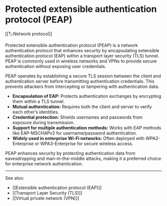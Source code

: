 
# Protected extensible authentication protocol (PEAP)

[[🏷️Network protocol]]

Protected extensible authentication protocol (PEAP) is a network authentication protocol that enhances security by encapsulating extensible authentication protocol (EAP) within a transport layer security (TLS) tunnel. PEAP is commonly used in wireless networks and VPNs to provide secure authentication without exposing user credentials.

PEAP operates by establishing a secure TLS session between the client and authentication server before transmitting authentication credentials. This prevents attackers from intercepting or tampering with authentication data.

- **Encapsulation of EAP:** Protects authentication exchanges by encrypting them within a TLS tunnel.
- **Mutual authentication:** Requires both the client and server to verify each other’s identities.
- **Credential protection:** Shields usernames and passwords from exposure during transmission.
- **Support for multiple authentication methods:** Works with EAP methods like EAP-MSCHAPv2 for username/password authentication.
- **Widely used in enterprise Wi-Fi networks:** Often deployed with WPA2-Enterprise or WPA3-Enterprise for secure wireless access.

PEAP enhances security by protecting authentication data from eavesdropping and man-in-the-middle attacks, making it a preferred choice for enterprise network authentication.

---

See also:

- [[Extensible authentication protocol (EAP)]]
- [[Transport Layer Security (TLS)]]
- [[Virtual private network (VPN)]]